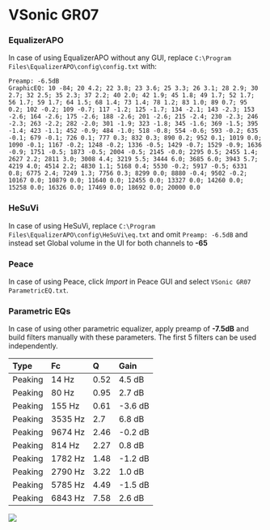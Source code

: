 # VSonic GR07

### EqualizerAPO
In case of using EqualizerAPO without any GUI, replace `C:\Program Files\EqualizerAPO\config\config.txt`
with:
```
Preamp: -6.5dB
GraphicEQ: 10 -84; 20 4.2; 22 3.8; 23 3.6; 25 3.3; 26 3.1; 28 2.9; 30 2.7; 32 2.5; 35 2.3; 37 2.2; 40 2.0; 42 1.9; 45 1.8; 49 1.7; 52 1.7; 56 1.7; 59 1.7; 64 1.5; 68 1.4; 73 1.4; 78 1.2; 83 1.0; 89 0.7; 95 0.2; 102 -0.2; 109 -0.7; 117 -1.2; 125 -1.7; 134 -2.1; 143 -2.3; 153 -2.6; 164 -2.6; 175 -2.6; 188 -2.6; 201 -2.6; 215 -2.4; 230 -2.3; 246 -2.3; 263 -2.2; 282 -2.0; 301 -1.9; 323 -1.8; 345 -1.6; 369 -1.5; 395 -1.4; 423 -1.1; 452 -0.9; 484 -1.0; 518 -0.8; 554 -0.6; 593 -0.2; 635 -0.1; 679 -0.1; 726 0.1; 777 0.3; 832 0.3; 890 0.2; 952 0.1; 1019 0.0; 1090 -0.1; 1167 -0.2; 1248 -0.2; 1336 -0.5; 1429 -0.7; 1529 -0.9; 1636 -0.9; 1751 -0.5; 1873 -0.5; 2004 -0.5; 2145 -0.0; 2295 0.5; 2455 1.4; 2627 2.2; 2811 3.0; 3008 4.4; 3219 5.5; 3444 6.0; 3685 6.0; 3943 5.7; 4219 4.0; 4514 2.2; 4830 1.1; 5168 0.4; 5530 -0.2; 5917 -0.5; 6331 0.8; 6775 2.4; 7249 1.3; 7756 0.3; 8299 0.0; 8880 -0.4; 9502 -0.2; 10167 0.0; 10879 0.0; 11640 0.0; 12455 0.0; 13327 0.0; 14260 0.0; 15258 0.0; 16326 0.0; 17469 0.0; 18692 0.0; 20000 0.0
```

### HeSuVi
In case of using HeSuVi, replace `C:\Program Files\EqualizerAPO\config\HeSuVi\eq.txt` and omit `Preamp:
-6.5dB` and instead set Global volume in the UI for both channels to **-65**

### Peace
In case of using Peace, click *Import* in Peace GUI and select `VSonic GR07 ParametricEQ.txt`.

### Parametric EQs
In case of using other parametric equalizer, apply preamp of **-7.5dB** and build filters manually with
these parameters. The first 5 filters can be used independently.

| Type    | Fc      |    Q | Gain    |
|:--------|:--------|:-----|:--------|
| Peaking | 14 Hz   | 0.52 | 4.5 dB  |
| Peaking | 80 Hz   | 0.95 | 2.7 dB  |
| Peaking | 155 Hz  | 0.61 | -3.6 dB |
| Peaking | 3535 Hz | 2.7  | 6.8 dB  |
| Peaking | 9674 Hz | 2.46 | -0.2 dB |
| Peaking | 814 Hz  | 2.27 | 0.8 dB  |
| Peaking | 1782 Hz | 1.48 | -1.2 dB |
| Peaking | 2790 Hz | 3.22 | 1.0 dB  |
| Peaking | 5785 Hz | 4.49 | -1.5 dB |
| Peaking | 6843 Hz | 7.58 | 2.6 dB  |

![](https://raw.githubusercontent.com/jaakkopasanen/AutoEq/master/results/innerfidelity/sbaf-serious/VSonic%20GR07/VSonic%20GR07.png)